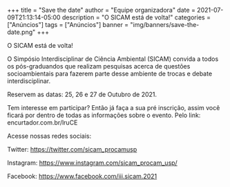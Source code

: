 +++
title = "Save the date"
author = "Equipe organizadora"
date = 2021-07-09T21:13:14-05:00
description = "O SICAM está de volta!"
categories = ["Anúncios"]
tags = ["Anúncios"]
banner =  "img/banners/save-the-date.png"
+++

O SICAM está de volta!

O Simpósio Interdisciplinar de Ciência Ambiental (SICAM) convida a todos os pós-graduandos que realizam pesquisas acerca de questões socioambientais para fazerem parte desse ambiente de trocas e debate interdisciplinar. 

Reservem as datas: 25, 26 e 27 de Outubro de 2021.

Tem interesse em participar? Então já faça a sua pré inscrição, assim você ficará por dentro de todas as informações sobre o evento.
Pelo link: encurtador.com.br/lruCE

Acesse nossas redes sociais:

Twitter: https://twitter.com/sicam_procamusp

Instagram: https://www.instagram.com/sicam_procam_usp/

Facebook: https://www.facebook.com/iii.sicam.2021
